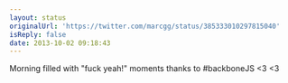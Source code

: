 ```yaml
---
layout: status
originalUrl: 'https://twitter.com/marcgg/status/385333010297815040'
isReply: false
date: 2013-10-02 09:18:43
---
```


Morning filled with "fuck yeah!" moments thanks to #backboneJS &lt;3 &lt;3
